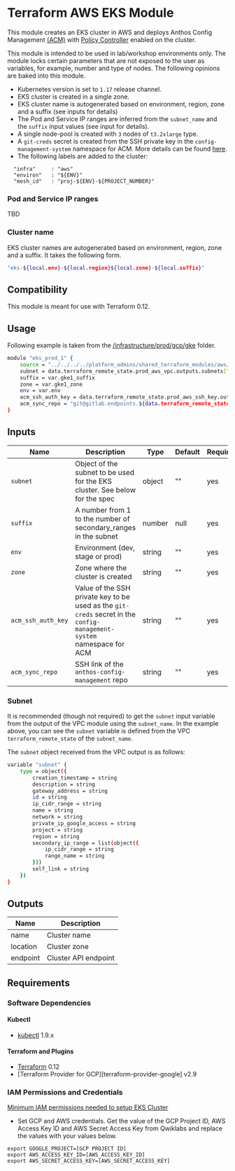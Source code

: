 # Terraform AWS EKS Module
This module creates an EKS cluster in AWS and deploys Anthos Config Management [(ACM)](https://cloud.google.com/anthos/config-management) with [Policy Controller](https://cloud.google.com/anthos-config-management/docs/how-to/installing-policy-controller) enabled on the cluster. 

This module is intended to be used in lab/workshop environments only. The module locks certain parameters that are not exposed to the user as variables, for example, number and type of nodes. The following opinions are baked into this module.
  - Kubernetes version is set to `1.17` release channel. 
  - EKS cluster is created in a single zone.
  - EKS cluster name is autogenerated based on environment, region, zone and a suffix (see inputs for details)
  - The Pod and Service IP ranges are inferred from the `subnet_name` and the `suffix` input values (see input for details).
  - A single node-pool is created with `3` nodes of `t3.2xlarge` type.
  - A `git-creds` secret is created from the SSH private key in the `config-management-system` namespace for ACM. More details can be found [here](https://cloud.google.com/anthos-config-management/docs/how-to/installing#git-creds-secret).
  - The following labels are added to the cluster:
  ```
    "infra"     : "aws"
    "environ"   : "${ENV}"
    "mesh_id"   : "proj-${ENV}-${PROJECT_NUMBER}"
  ```

### Pod and Service IP ranges
TBD

### Cluster name
EKS cluster names are autogenerated based on environment, region, zone and a suffix. It takes the following form.
```bash
"eks-${local.env}-${local.region}${local.zone}-${local.suffix}"
```

## Compatibility
This module is meant for use with Terraform 0.12.

## Usage
Following example is taken from the [/infrastructure/prod/gcp/gke](/infrastructure/prod/aws/eks) folder.
```bash
module "eks_prod_1" {
    source = "../../../../platform_admins/shared_terraform_modules/aws/eks/"
    subnet = data.terraform_remote_state.prod_aws_vpc.outputs.subnets["${var.eks1_subnet_name}"]
    suffix = var.gke1_suffix
    zone = var.gke1_zone
    env = var.env
    acm_ssh_auth_key = data.terraform_remote_state.prod_aws_ssh_key.outputs.private_key
    acm_sync_repo = "git@gitlab.endpoints.${data.terraform_remote_state.prod_aws_vpc.outputs.project_id}.cloud.goog:platform-admins/anthos-config-management.git"
}
```

## Inputs
| **Name** | **Description** | **Type** | **Default** | **Required** |
| ---      | ---             | ---      | ---         | ---          |
| `subnet` | Object of the subnet to be used for the EKS cluster. See below for the spec | object | "" | yes |
| `suffix` | A number from 1 to the number of secondary_ranges in the subnet | number | null | yes |
| `env` | Environment (dev, stage or prod) | string | "" | yes |
| `zone` | Zone where the cluster is created | string | "" | yes |
| `acm_ssh_auth_key` | Value of the SSH private key to be used as the `git-creds` secret in the `config-management-system` namespace for ACM | string | "" | yes |
| `acm_sync_repo` | SSH link of the `anthos-config-management` repo | string | "" | yes |

### Subnet
It is recommended (though not required) to get the `subnet` input variable from the output of the VPC module using the `subnet_name`.
In the example above, you can see the `subnet` variable is defined from the VPC `terraform_remote_state` of the `subnet_name`.

The `subnet` object received from the VPC output is as follows:
```bash
variable "subnet" {
    type = object({
        creation_timestamp = string
        description = string
        gateway_address = string
        id = string
        ip_cidr_range = string
        name = string
        network = string
        private_ip_google_access = string
        project = string
        region = string
        secondary_ip_range = list(object({
            ip_cidr_range = string
            range_name = string
        }))
        self_link = string
    })
}
```

## Outputs
| **Name** | **Description** |
| --- | --- |
| name | Cluster name |
| location | Cluster zone |
| endpoint | Cluster API endpoint |

## Requirements
### Software Dependencies
#### Kubectl
- [kubectl](https://github.com/kubernetes/kubernetes/releases) 1.9.x
#### Terraform and Plugins
- [Terraform](https://www.terraform.io/downloads.html) 0.12
- [Terraform Provider for GCP][terraform-provider-google] v2.9

### IAM Permissions and Credentials
[Minimum IAM permissions needed to setup EKS Cluster](https://github.com/terraform-aws-modules/terraform-aws-eks/blob/master/docs/iam-permissions.md)

- Set GCP and AWS credentials. Get the value of the GCP Project ID, AWS Access Key ID and AWS Secret Access
  Key from Qwiklabs and replace the values with your values below.

```
export GOOGLE_PROJECT=[GCP PROJECT ID]
export AWS_ACCESS_KEY_ID=[AWS_ACCESS_KEY_ID]
export AWS_SECRET_ACCESS_KEY=[AWS_SECRET_ACCESS_KEY]
```
